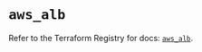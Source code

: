 # `aws_alb`

Refer to the Terraform Registry for docs: [`aws_alb`](https://registry.terraform.io/providers/hashicorp/aws/6.8.0/docs/resources/alb).
